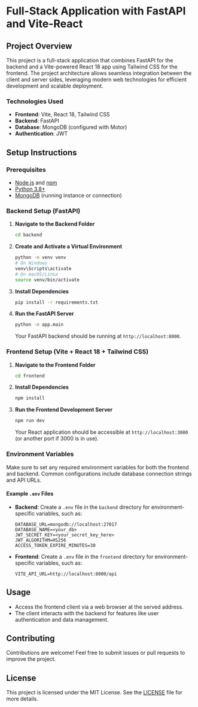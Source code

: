 # Full-Stack Application with FastAPI and Vite-React

## Project Overview

This project is a full-stack application that combines FastAPI for the backend and a Vite-powered React 18 app using Tailwind CSS for the frontend. The project architecture allows seamless integration between the client and server sides, leveraging modern web technologies for efficient development and scalable deployment.

### Technologies Used

- **Frontend**: Vite, React 18, Tailwind CSS
- **Backend**: FastAPI
- **Database**: MongoDB (configured with Motor)
- **Authentication**: JWT

## Setup Instructions

### Prerequisites

- [Node.js](https://nodejs.org/) and [npm](https://www.npmjs.com/get-npm)
- [Python 3.8+](https://www.python.org/downloads/)
- [MongoDB](https://www.mongodb.com/try/download/community) (running instance or connection)

### Backend Setup (FastAPI)

1. **Navigate to the Backend Folder**

   ```bash
   cd backend
   ```

2. **Create and Activate a Virtual Environment**

   ```bash
   python -m venv venv
   # On Windows
   venv\Scripts\activate
   # On macOS/Linux
   source venv/bin/activate
   ```

3. **Install Dependencies**

   ```bash
   pip install -r requirements.txt
   ```

4. **Run the FastAPI Server**

   ```bash
   python -m app.main
   ```

   Your FastAPI backend should be running at `http://localhost:8000`.

### Frontend Setup (Vite + React 18 + Tailwind CSS)

1. **Navigate to the Frontend Folder**

   ```bash
   cd frontend
   ```

2. **Install Dependencies**

   ```bash
   npm install
   ```

3. **Run the Frontend Development Server**

   ```bash
   npm run dev
   ```

   Your React application should be accessible at `http://localhost:3000` (or another port if 3000 is in use).

### Environment Variables

Make sure to set any required environment variables for both the frontend and backend. Common configurations include database connection strings and API URLs.

#### Example `.env` Files

- **Backend**: Create a `.env` file in the `backend` directory for environment-specific variables, such as:

  ```plaintext
  DATABASE_URL=mongodb://localhost:27017
  DATABASE_NAME=<your_db>
  JWT_SECRET_KEY=<your_secret_key_here>
  JWT_ALGORITHM=HS256
  ACCESS_TOKEN_EXPIRE_MINUTES=30
  ```

- **Frontend**: Create a `.env` file in the `frontend` directory for environment-specific variables, such as:

  ```plaintext
  VITE_API_URL=http://localhost:8000/api
  ```

## Usage

- Access the frontend client via a web browser at the served address.
- The client interacts with the backend for features like user authentication and data management.

## Contributing

Contributions are welcome! Feel free to submit issues or pull requests to improve the project.

## License

This project is licensed under the MIT License. See the [LICENSE](./LICENSE) file for more details.
